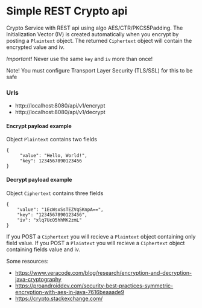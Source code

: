 # Simple REST Crypto api

Crypto Service with REST api using algo AES/CTR/PKCS5Padding.
The Initialization Vector (IV) is created automatically when you encrypt by posting a `Plaintext` object. 
The returned `Ciphertext` object will contain the encrypted value and iv. 

*Important!* Never use the same `key` and `iv` more than once!  

Note! You must configure Transport Layer Security (TLS/SSL) for this to be safe

### Urls
* http://localhost:8080/api/v1/encrypt
* http://localhost:8080/api/v1/decrypt
 
#### Encrypt payload example
Object `Plaintext` contains two fields
```
{
     "value": "Hello, World!",
     "key": 1234567890123456
}
```

#### Decrypt payload example
Object `Ciphertext` contains three fields
```
{
    "value": "1EcWsxSsTEZVqSKnpA==",
    "key": "1234567890123456",
    "iv": "xlq7UcO5hhMK2zmL"
}
```

If you POST a `Ciphertext` you will recieve a `Plaintext` object containing only field value. 
If you POST a `Plaintext` you will recieve a `Ciphertext` object containing fields value and iv. 


Some resources:
- https://www.veracode.com/blog/research/encryption-and-decryption-java-cryptography
- https://proandroiddev.com/security-best-practices-symmetric-encryption-with-aes-in-java-7616beaaade9
- https://crypto.stackexchange.com/
